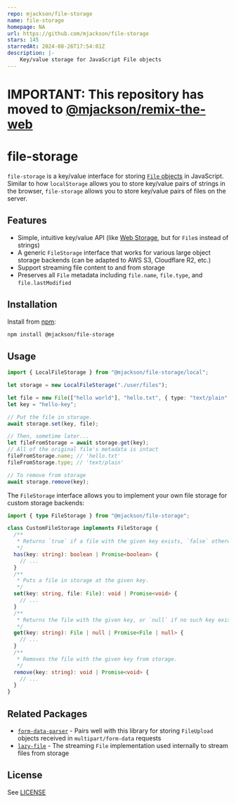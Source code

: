 ```yaml
---
repo: mjackson/file-storage
name: file-storage
homepage: NA
url: https://github.com/mjackson/file-storage
stars: 145
starredAt: 2024-08-26T17:54:01Z
description: |-
    Key/value storage for JavaScript File objects
---
```


# IMPORTANT: This repository has moved to [@mjackson/remix-the-web](https://github.com/mjackson/remix-the-web/tree/main/packages/file-storage)

# file-storage

`file-storage` is a key/value interface for storing [`File` objects](https://developer.mozilla.org/en-US/docs/Web/API/File) in JavaScript. Similar to how `localStorage` allows you to store key/value pairs of strings in the browser, `file-storage` allows you to store key/value pairs of files on the server.

## Features

- Simple, intuitive key/value API (like [Web Storage](https://developer.mozilla.org/en-US/docs/Web/API/Web_Storage_API), but for `File`s instead of strings)
- A generic `FileStorage` interface that works for various large object storage backends (can be adapted to AWS S3, Cloudflare R2, etc.)
- Support streaming file content to and from storage
- Preserves all `File` metadata including `file.name`, `file.type`, and `file.lastModified`

## Installation

Install from [npm](https://www.npmjs.com/):

```sh
npm install @mjackson/file-storage
```

## Usage

```ts
import { LocalFileStorage } from "@mjackson/file-storage/local";

let storage = new LocalFileStorage("./user/files");

let file = new File(["hello world"], "hello.txt", { type: "text/plain" });
let key = "hello-key";

// Put the file in storage.
await storage.set(key, file);

// Then, sometime later...
let fileFromStorage = await storage.get(key);
// All of the original file's metadata is intact
fileFromStorage.name; // 'hello.txt'
fileFromStorage.type; // 'text/plain'

// To remove from storage
await storage.remove(key);
```

The `FileStorage` interface allows you to implement your own file storage for custom storage backends:

```ts
import { type FileStorage } from "@mjackson/file-storage";

class CustomFileStorage implements FileStorage {
  /**
   * Returns `true` if a file with the given key exists, `false` otherwise.
   */
  has(key: string): boolean | Promise<boolean> {
    // ...
  }
  /**
   * Puts a file in storage at the given key.
   */
  set(key: string, file: File): void | Promise<void> {
    // ...
  }
  /**
   * Returns the file with the given key, or `null` if no such key exists.
   */
  get(key: string): File | null | Promise<File | null> {
    // ...
  }
  /**
   * Removes the file with the given key from storage.
   */
  remove(key: string): void | Promise<void> {
    // ...
  }
}
```

## Related Packages

- [`form-data-parser`](https://github.com/mjackson/form-data-parser) - Pairs well with this library for storing `FileUpload` objects received in `multipart/form-data` requests
- [`lazy-file`](https://github.com/mjackson/lazy-file) - The streaming `File` implementation used internally to stream files from storage

## License

See [LICENSE](https://github.com/mjackson/file-storage/blob/main/LICENSE)

